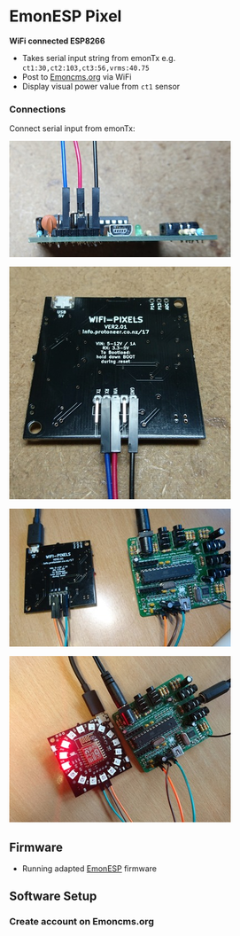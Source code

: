 # EmonESP Pixel

**WiFi connected ESP8266**

- Takes serial input string from emonTx e.g. `ct1:30,ct2:103,ct3:56,vrms:40.75`
- Post to [Emoncms.org](https://emoncms.org) via WiFi
- Display visual power value from `ct1` sensor

### Connections

Connect serial input from emonTx:

![01](images/build016.jpg)

![01](images/build017.jpg)

![01](images/build000.jpg)

![01](images/build001.jpg)

## Firmware

- Running adapted [EmonESP](github.com/openenergymonitor/EmonESP) firmware

## Software Setup

### Create account on Emoncms.org

